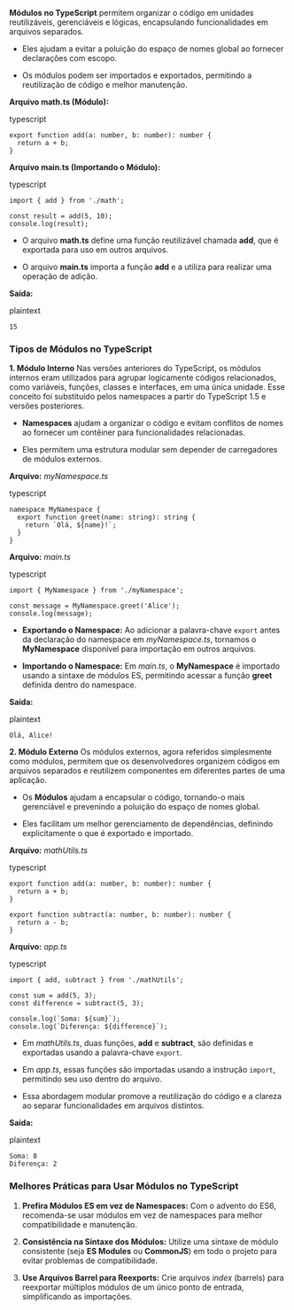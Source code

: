 
**Módulos no TypeScript** permitem organizar o código em unidades reutilizáveis, gerenciáveis e lógicas, encapsulando funcionalidades em arquivos separados.

- Eles ajudam a evitar a poluição do espaço de nomes global ao fornecer declarações com escopo.
    
- Os módulos podem ser importados e exportados, permitindo a reutilização de código e melhor manutenção.
    

**Arquivo math.ts (Módulo):**

typescript

```
export function add(a: number, b: number): number {
  return a + b;
}
```

**Arquivo main.ts (Importando o Módulo):**

typescript

```
import { add } from './math';

const result = add(5, 10);
console.log(result);
```

- O arquivo **math.ts** define uma função reutilizável chamada **add**, que é exportada para uso em outros arquivos.
    
- O arquivo **main.ts** importa a função **add** e a utiliza para realizar uma operação de adição.
    

**Saída:**

plaintext

```
15
```


### **Tipos de Módulos no TypeScript**

**1. Módulo Interno** Nas versões anteriores do TypeScript, os módulos internos eram utilizados para agrupar logicamente códigos relacionados, como variáveis, funções, classes e interfaces, em uma única unidade. Esse conceito foi substituído pelos namespaces a partir do TypeScript 1.5 e versões posteriores.

- **Namespaces** ajudam a organizar o código e evitam conflitos de nomes ao fornecer um contêiner para funcionalidades relacionadas.
    
- Eles permitem uma estrutura modular sem depender de carregadores de módulos externos.
    

**Arquivo:** _myNamespace.ts_

typescript

```
namespace MyNamespace {
  export function greet(name: string): string {
    return `Olá, ${name}!`;
  }
}
```

**Arquivo:** _main.ts_

typescript

```
import { MyNamespace } from './myNamespace';

const message = MyNamespace.greet('Alice');
console.log(message);
```

- **Exportando o Namespace:** Ao adicionar a palavra-chave `export` antes da declaração do namespace em _myNamespace.ts_, tornamos o **MyNamespace** disponível para importação em outros arquivos.
    
- **Importando o Namespace:** Em _main.ts_, o **MyNamespace** é importado usando a sintaxe de módulos ES, permitindo acessar a função **greet** definida dentro do namespace.
    

**Saída:**

plaintext

```
Olá, Alice!
```

**2. Módulo Externo** Os módulos externos, agora referidos simplesmente como módulos, permitem que os desenvolvedores organizem códigos em arquivos separados e reutilizem componentes em diferentes partes de uma aplicação.

- Os **Módulos** ajudam a encapsular o código, tornando-o mais gerenciável e prevenindo a poluição do espaço de nomes global.
    
- Eles facilitam um melhor gerenciamento de dependências, definindo explicitamente o que é exportado e importado.
    

**Arquivo:** _mathUtils.ts_

typescript

```
export function add(a: number, b: number): number {
  return a + b;
}

export function subtract(a: number, b: number): number {
  return a - b;
}
```

**Arquivo:** _app.ts_

typescript

```
import { add, subtract } from './mathUtils';

const sum = add(5, 3);
const difference = subtract(5, 3);

console.log(`Soma: ${sum}`);
console.log(`Diferença: ${difference}`);
```

- Em _mathUtils.ts_, duas funções, **add** e **subtract**, são definidas e exportadas usando a palavra-chave `export`.
    
- Em _app.ts_, essas funções são importadas usando a instrução `import`, permitindo seu uso dentro do arquivo.
    
- Essa abordagem modular promove a reutilização do código e a clareza ao separar funcionalidades em arquivos distintos.
    

**Saída:**

plaintext

```
Soma: 8  
Diferença: 2
```

### **Melhores Práticas para Usar Módulos no TypeScript**

1. **Prefira Módulos ES em vez de Namespaces:** Com o advento do ES6, recomenda-se usar módulos em vez de namespaces para melhor compatibilidade e manutenção.
    
2. **Consistência na Sintaxe dos Módulos:** Utilize uma sintaxe de módulo consistente (seja **ES Modules** ou **CommonJS**) em todo o projeto para evitar problemas de compatibilidade.
    
3. **Use Arquivos Barrel para Reexports:** Crie arquivos _index_ (barrels) para reexportar múltiplos módulos de um único ponto de entrada, simplificando as importações.








